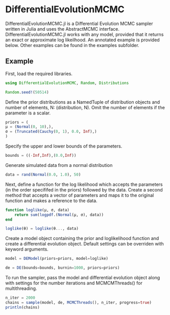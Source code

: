 # DifferentialEvolutionMCMC

DifferentialEvolutionMCMC.jl is a Differential Evolution MCMC sampler written in Julia and uses the AbstractMCMC interface. DifferentialEvolutionMCMC.jl works with any model, provided that it returns an exact or approximate log likeilhood. An annotated example is provided below. Other examples can be found in the examples subfolder.

## Example

First, load the required libraries.

```julia
using DifferentialEvolutionMCMC, Random, Distributions

Random.seed!(50514)
```

Define the prior distributions as a NamedTuple of distribution objects and number of elements, N: (distribution, N). Omit the number of elements if the parameter is a scalar.

```julia
priors = (
μ = (Normal(0, 10),),
σ = (Truncated(Cauchy(0, 1), 0.0, Inf),)
)
```

Specify the upper and lower bounds of the parameters.

```julia
bounds = ((-Inf,Inf),(0.0,Inf))
```

Generate simulated data from a normal distribution

```julia
data = rand(Normal(0.0, 1.0), 50)
```

Next, define a function for the log likelihood which accepts the parameters (in the order specififed in the priors) followed by the data. Create a second method that accepts a vector of parameters and maps it to the original function and makes a reference to the data.

```julia
function loglike(μ, σ, data)
    return sum(logpdf.(Normal(μ, σ), data))
end

loglike(θ) = loglike(θ..., data)
```

Create a model object containing the prior and loglikelihood function and create a differential evolution object. Default settings can be overriden with keyword arguments.

```julia
model = DEModel(priors=priors, model=loglike)

de = DE(bounds=bounds, burnin=1000, priors=priors)

```

To run the sampler, pass the model and differential evolution object along with settings for the number iterations and MCMCMThreads() for multithreading.

```julia
n_iter = 2000
chains = sample(model, de, MCMCThreads(), n_iter, progress=true)
println(chains)
```
